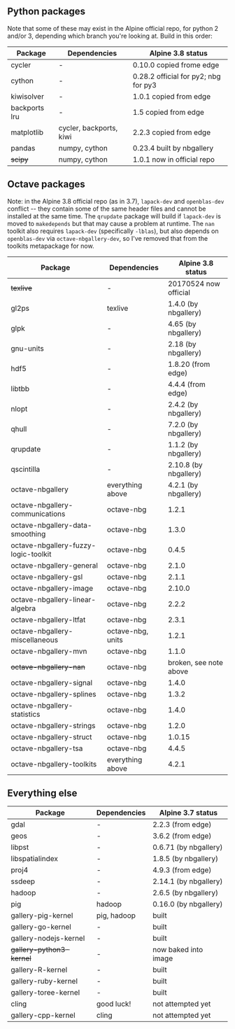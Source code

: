 ## Python packages

Note that some of these may exist in the Alpine official repo, for python 2 and/or 3, depending which branch you're looking at.  Build in this order:

| Package       | Dependencies            | Alpine 3.8 status                        |
|---------------|-------------------------|------------------------------------------|
| cycler        | -                       | 0.10.0 copied frome edge                 |
| cython        | -                       | 0.28.2 official for py2; nbg for py3     |
| kiwisolver    | -                       | 1.0.1 copied from edge                   |
| backports lru | -                       | 1.5 copied from edge                     |
| matplotlib    | cycler, backports, kiwi | 2.2.3 copied from edge                   |
| pandas        | numpy, cython           | 0.23.4 built by nbgallery                |
| ~~scipy~~     | numpy, cython           | 1.0.1 now in official repo               |

## Octave packages

Note: in the Alpine 3.8 official repo (as in 3.7), `lapack-dev` and `openblas-dev` conflict -- they contain some of the same header files and cannot be installed at the same time.  The `qrupdate` package will build if `lapack-dev` is moved to `makedepends` but that may cause a problem at runtime.  The `nan` toolkit also requires `lapack-dev` (specifically `-lblas`), but also depends on `openblas-dev` via `octave-nbgallery-dev`, so I've removed that from the toolkits metapackage for now.

| Package                              | Dependencies      | Alpine 3.8 status          |
|--------------------------------------|-------------------|----------------------------|
| ~~texlive~~                          | -                 | 20170524 now official      |
| gl2ps                                | texlive           | 1.4.0 (by nbgallery)       |
| glpk                                 | -                 | 4.65 (by nbgallery)        |
| gnu-units                            | -                 | 2.18 (by nbgallery)        |
| hdf5                                 | -                 | 1.8.20 (from edge)         |
| libtbb                               | -                 | 4.4.4 (from edge)          |
| nlopt                                | -                 | 2.4.2 (by nbgallery)       |
| qhull                                | -                 | 7.2.0 (by nbgallery)       |
| qrupdate                             | -                 | 1.1.2 (by nbgallery)       |
| qscintilla                           | -                 | 2.10.8 (by nbgallery)      |
| octave-nbgallery                     | everything above  | 4.2.1 (by nbgallery)       |
| octave-nbgallery-communications      | octave-nbg        | 1.2.1                      |
| octave-nbgallery-data-smoothing      | octave-nbg        | 1.3.0                      |
| octave-nbgallery-fuzzy-logic-toolkit | octave-nbg        | 0.4.5                      |
| octave-nbgallery-general             | octave-nbg        | 2.1.0                      |
| octave-nbgallery-gsl                 | octave-nbg        | 2.1.1                      |
| octave-nbgallery-image               | octave-nbg        | 2.10.0                     |
| octave-nbgallery-linear-algebra      | octave-nbg        | 2.2.2                      |
| octave-nbgallery-ltfat               | octave-nbg        | 2.3.1                      |
| octave-nbgallery-miscellaneous       | octave-nbg, units | 1.2.1                      |
| octave-nbgallery-mvn                 | octave-nbg        | 1.1.0                      |
| ~~octave-nbgallery-nan~~             | octave-nbg        | broken, see note above     |
| octave-nbgallery-signal              | octave-nbg        | 1.4.0                      |
| octave-nbgallery-splines             | octave-nbg        | 1.3.2                      |
| octave-nbgallery-statistics          | octave-nbg        | 1.4.0                      |
| octave-nbgallery-strings             | octave-nbg        | 1.2.0                      |
| octave-nbgallery-struct              | octave-nbg        | 1.0.15                     |
| octave-nbgallery-tsa                 | octave-nbg        | 4.4.5                      |
| octave-nbgallery-toolkits            | everything above  | 4.2.1                      |


## Everything else

| Package                    | Dependencies     | Alpine 3.7 status       |
|----------------------------|------------------|-------------------------|
| gdal                       | -                | 2.2.3 (from edge)       |
| geos                       | -                | 3.6.2 (from edge)       |
| libpst                     | -                | 0.6.71 (by nbgallery)   |
| libspatialindex            | -                | 1.8.5 (by nbgallery)    |
| proj4                      | -                | 4.9.3 (from edge)       |
| ssdeep                     | -                | 2.14.1 (by nbgallery)   |
| hadoop                     | -                | 2.6.5 (by nbgallery)    |
| pig                        | hadoop           | 0.16.0 (by nbgallery)   |
| gallery-pig-kernel         | pig, hadoop      | built                   |
| gallery-go-kernel          | -                | built                   |
| gallery-nodejs-kernel      | -                | built                   |
| ~~gallery-python3-kernel~~ | -                | now baked into image    |
| gallery-R-kernel           | -                | built                   |
| gallery-ruby-kernel        | -                | built                   |
| gallery-toree-kernel       | -                | built                   |
| cling                      | good luck!       | not attempted yet       |
| gallery-cpp-kernel         | cling            | not attempted yet       |
